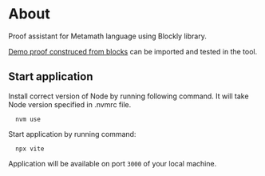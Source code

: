 # About

   Proof assistant for Metamath language using Blockly library.
   
   [Demo proof construced from blocks](public/demo0.th1.json) can be imported and tested in the tool.


## Start application

Install correct version of Node by running following command.
It will take Node version specified in .nvmrc file.
   
      nvm use

Start application by running command:

      npx vite

Application will be available on port `3000` of your local machine.

